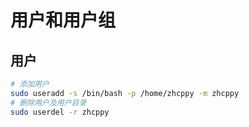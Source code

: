 # 用户和用户组

## 用户

```bash
# 添加用户
sudo useradd -s /bin/bash -p /home/zhcppy -m zhcppy
# 删除用户及用户目录
sudo userdel -r zhcppy
```
